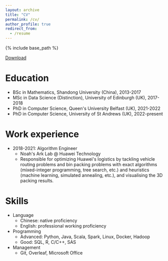 ```yaml
---
layout: archive
title: "CV"
permalink: /cv/
author_profile: true
redirect_from:
  - /resume
---
```


{% include base_path %}

[Download](https://github.com/dreamlh/zihanzhang.github.io/blob/master/files/CV_2022.pdf)

Education
======
* BSc in Mathematics, Shandong University (China), 2013-2017
* MSc in Data Science (Distinction), University of Edinburgh (UK), 2017-2018
* PhD in Computer Science, Queen's University Belfast (UK), 2021-2022 
* PhD in Computer Science, University of St Andrews (UK), 2022-present

Work experience
======
* 2018-2021: Algorithm Engineer
  * Noah's Ark Lab @ Huawei Technology
  * Responsible for optimizing Huawei's logistics by tackling vehicle routing problems and bin packing problems with exact algorithms (mixed-integer programming, tree search, etc.) and heuristics (machine learning, simulated annealing, etc.), and visualising the 3D packing results.
  
Skills
======
* Language
  * Chinese: native proficiency
  * English: professional working proficiency
* Programming
  * Advanced: Python, Java, Scala, Spark, Linux, Docker, Hadoop
  * Good: SQL, R, C/C++, SAS
* Management
  * Git, Overleaf, Microsoft Office
